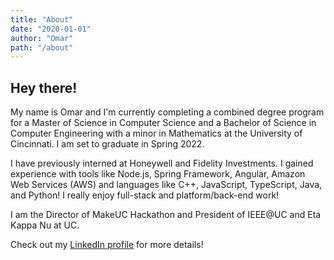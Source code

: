 ```yaml
---
title: "About"
date: "2020-01-01"
author: "Omar"
path: "/about"
---
```


## Hey there!

My name is Omar and I'm currently completing a combined degree program for a Master of Science in Computer Science and a
Bachelor of Science in Computer Engineering with a minor in Mathematics at the University of Cincinnati. I am set to graduate in Spring 2022.

I have previously interned at Honeywell and Fidelity Investments. I gained experience with tools like Node.js, Spring Framework, Angular, Amazon Web Services (AWS) and languages like C++, JavaScript, TypeScript, Java, and Python! I really enjoy full-stack and platform/back-end work!

I am the Director of MakeUC Hackathon and President of IEEE@UC and Eta Kappa Nu at UC.

Check out my <a target="_blank" rel="noopener noreferrer" href="https://linkedin.com/in/omaralsayed">LinkedIn profile</a> for more details!